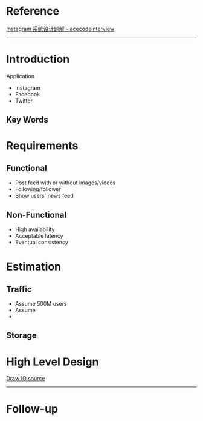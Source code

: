 # Reference

[Instagram 系统设计题解 - acecodeinterview](]https://acecodeinterview.com/instagram/)

--- 
# Introduction
Application
 - Instagram
 - Facebook
 - Twitter

## Key Words

# Requirements
## **Functional**
 - Post feed with or without images/videos
 - Following/follower
 - Show users' news feed

## **Non-Functional**
 - High availability
 - Acceptable latency
 - Eventual consistency

# Estimation
## **Traffic**
- Assume 500M users
- Assume
- 

## **Storage**


# High Level Design
[Draw IO source]()

---
# Follow-up


<!--stackedit_data:
eyJoaXN0b3J5IjpbLTE5NzE3MjA0NjcsMTQwNTQ0Mzk4NCwtMT
Y2NDg1NzE3N119
-->